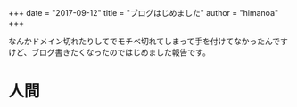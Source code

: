 +++
date = "2017-09-12"
title = "ブログはじめました"
author = "himanoa"
+++

なんかドメイン切れたりしてでモチベ切れてしまって手を付けてなかったんですけど、ブログ書きたくなったのではじめました報告です。

# 人間

